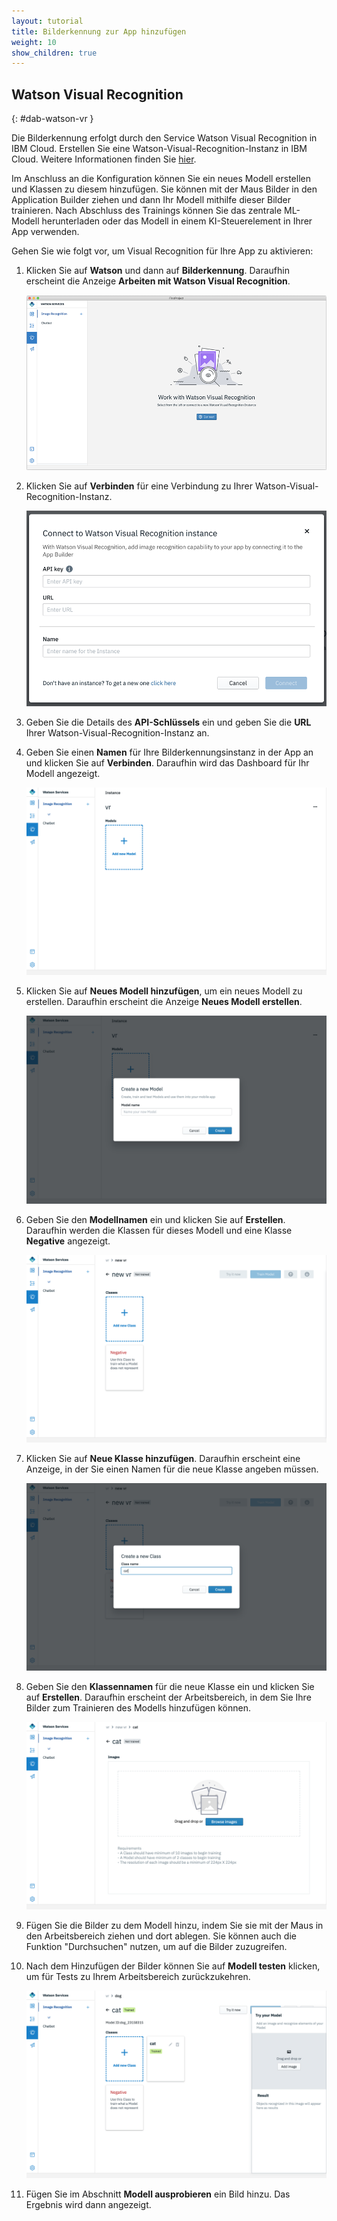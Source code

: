```yaml
---
layout: tutorial
title: Bilderkennung zur App hinzufügen
weight: 10
show_children: true
---
```

<!-- NLS_CHARSET=UTF-8 -->
## Watson Visual Recognition
{: #dab-watson-vr }

Die Bilderkennung erfolgt durch den Service Watson Visual Recognition in IBM Cloud. Erstellen Sie eine Watson-Visual-Recognition-Instanz in IBM Cloud. Weitere Informationen finden Sie [hier](https://cloud.ibm.com/catalog/services/visual-recognition).

Im Anschluss an die Konfiguration können Sie ein neues Modell erstellen und Klassen zu diesem hinzufügen. Sie können mit der Maus Bilder in den Application Builder ziehen und dann Ihr Modell mithilfe dieser Bilder trainieren. Nach Abschluss des Trainings können Sie das zentrale ML-Modell herunterladen oder das Modell in einem KI-Steuerelement in Ihrer App verwenden.

Gehen Sie wie folgt vor, um Visual Recognition für Ihre App zu aktivieren:

1. Klicken Sie auf **Watson** und dann auf **Bilderkennung**. Daraufhin erscheint die Anzeige **Arbeiten mit Watson Visual Recognition**.

    ![Watson Visual Recognition](dab-watson-vr.png)

2. Klicken Sie auf **Verbinden** für eine Verbindung zu Ihrer Watson-Visual-Recognition-Instanz.

    ![Watson-Visual-Recognition-Instanz](dab-watson-vr-instance.png)

3. Geben Sie die Details des **API-Schlüssels** ein und geben Sie die **URL** Ihrer Watson-Visual-Recognition-Instanz an. 
4. Geben Sie einen **Namen** für Ihre Bilderkennungsinstanz in der App an und klicken Sie auf **Verbinden**. Daraufhin wird das Dashboard für Ihr Modell angezeigt.

    ![Watson VR - Neues Modell](dab-watson-vr-new-model.png)

5. Klicken Sie auf **Neues Modell hinzufügen**, um ein neues Modell zu erstellen. Daraufhin erscheint die Anzeige **Neues Modell erstellen**.

    ![Watson VR - Modellname](dab-watson-vr-model-name.png)

6. Geben Sie den **Modellnamen** ein und klicken Sie auf **Erstellen**. Daraufhin werden die Klassen für dieses Modell und eine Klasse **Negative** angezeigt.

    ![Watson VR - Modellklasse](dab-watson-vr-model-class.png)

7. Klicken Sie auf **Neue Klasse hinzufügen**. Daraufhin erscheint eine Anzeige, in der Sie einen Namen für die neue Klasse angeben müssen.

    ![Watson VR - Modellklassenname](dab-watson-vr-model-class-name.png)

8. Geben Sie den **Klassennamen** für die neue Klasse ein und klicken Sie auf **Erstellen**. Daraufhin erscheint der Arbeitsbereich, in dem Sie Ihre Bilder zum Trainieren des Modells hinzufügen können.

    ![Watson VR - Modellklassentraining](dab-watson-vr-model-class-train.png)

9. Fügen Sie die Bilder zu dem Modell hinzu, indem Sie sie mit der Maus in den Arbeitsbereich ziehen und dort ablegen. Sie können auch die Funktion "Durchsuchen" nutzen, um auf die Bilder zuzugreifen.

10. Nach dem Hinzufügen der Bilder können Sie auf **Modell testen** klicken, um für Tests zu Ihrem Arbeitsbereich zurückzukehren.

    ![Watson VR - Modellklassentests](dab-watson-vr-model-class-train-test.png)

11. Fügen Sie im Abschnitt **Modell ausprobieren** ein Bild hinzu. Das Ergebnis wird dann angezeigt.

